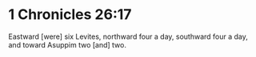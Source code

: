 # 1 Chronicles 26:17

Eastward [were] six Levites, northward four a day, southward four a day, and toward Asuppim two [and] two.